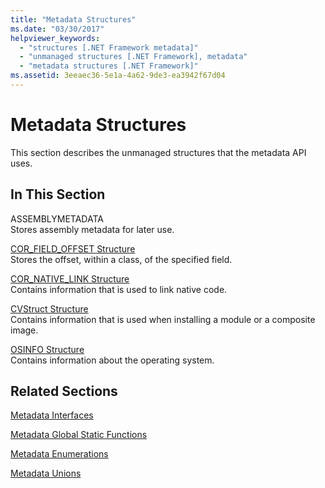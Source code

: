 ```yaml
---
title: "Metadata Structures"
ms.date: "03/30/2017"
helpviewer_keywords: 
  - "structures [.NET Framework metadata]"
  - "unmanaged structures [.NET Framework], metadata"
  - "metadata structures [.NET Framework]"
ms.assetid: 3eeaec36-5e1a-4a62-9de3-ea3942f67d04
---
```

# Metadata Structures
This section describes the unmanaged structures that the metadata API uses.  
  
## In This Section  
 ASSEMBLYMETADATA  
 Stores assembly metadata for later use.  
  
 [COR_FIELD_OFFSET Structure](cor-field-offset-structure.md)  
 Stores the offset, within a class, of the specified field.  
  
 [COR_NATIVE_LINK Structure](cor-native-link-structure.md)  
 Contains information that is used to link native code.  
  
 [CVStruct Structure](cvstruct-structure.md)  
 Contains information that is used when installing a module or a composite image.  
  
 [OSINFO Structure](osinfo-structure.md)  
 Contains information about the operating system.  
  
## Related Sections  
 [Metadata Interfaces](metadata-interfaces.md)  
  
 [Metadata Global Static Functions](metadata-global-static-functions.md)  
  
 [Metadata Enumerations](metadata-enumerations.md)  
  
 [Metadata Unions](metadata-unions.md)
